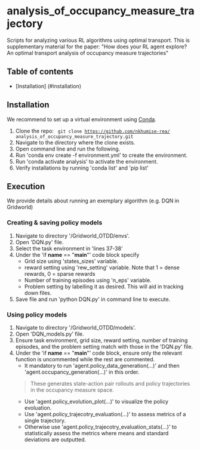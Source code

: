 # analysis_of_occupancy_measure_trajectory
Scripts for analyzing various RL algorithms using optimal transport. This is supplementary material for the paper: "How does your RL agent explore? An optimal transport analysis of occupancy measure trajectories"

## Table of contents
- [Installation] (#installation)

## Installation 
We recommend to set up a virtual environment using [Conda](https://docs.conda.io/projects/conda/en/latest/user-guide/install/index.html). 

1. Clone the repo: <code> git clone https://github.com/nkhumise-rea/  analysis_of_occupancy_measure_trajectory.git </code>   
2. Navigate to the directory where the clone exists.
3. Open command line and run the following. 
4. Run 'conda env create -f environment.yml' to create the environment. 
5. Run 'conda activate analysis' to activate the environment. 
6. Verify installations by running 'conda list' and 'pip list'

## Execution
We provide details about running an exemplary algorithm (e.g. DQN in Gridworld)

### Creating & saving policy models 
1. Navigate to directory '/Gridworld_OTDD/envs'. 
2. Open 'DQN.py' file.  
3. Select the task environment in 'lines 37-38'
4. Under the 'if **name** == "**main**"' code block specify
	- Grid size using 'states_sizes' variable.
	- reward setting using 'rew_setting' variable. Note that 1 = dense rewards, 0 = sparse rewards
	- Number of training episodes using 'n_eps' variable. 
	- Problem setting by labelling it as desired. This will aid in tracking down files.   
5. Save file and run 'python DQN.py' in command line to execute.

### Using policy models
1. Navigate to directory '/Gridworld_OTDD/models'. 
2. Open 'DQN_models.py' file. 
3. Ensure task environment, grid size, reward setting, number of training episodes, and the problem setting match with those in the 'DQN.py' file. 
4. Under the 'if __name__ == "__main__"' code block, ensure only the relevant function is uncommented while the rest are commented. 
	- It mandatory to run 'agent.policy_data_generation(...)' and then 'agent.occupancy_generation(...)' in this order. 
	> These generates state-action pair rollouts and policy trajectories in the occupancy measure space.
	- Use 'agent.policy_evolution_plot(...)' to visualize the policy evoluation.
	- Use 'agent.policy_trajecotry_evaluation(...)' to assess metrics of a single trajectory.
	- Otherwise use 'agent.policy_trajecotry_evaluation_stats(...)' to statistically assess the metrics where means and standard deviations are outputted. 
